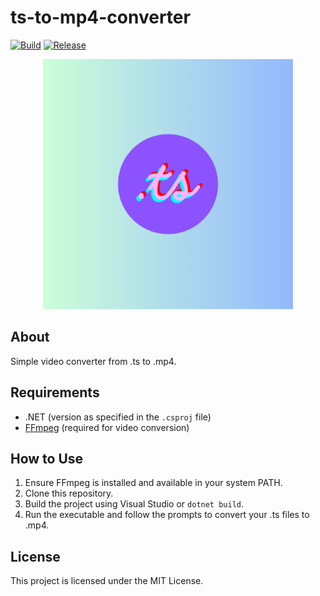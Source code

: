 # ts-to-mp4-converter

[![Build](https://github.com/Konohamaru04/ts-to-mp4-converter/actions/workflows/Build.yml/badge.svg)](https://github.com/Konohamaru04/ts-to-mp4-converter/actions/workflows/Build.yml) [![Release](https://github.com/Konohamaru04/ts-to-mp4-converter/actions/workflows/Release.yml/badge.svg)](https://github.com/Konohamaru04/ts-to-mp4-converter/actions/workflows/Release.yml)

<p align="center">
  <img src="ts.png" alt="TS to MP4" width="400">
</p>

## About

Simple video converter from .ts to .mp4.

## Requirements

- .NET (version as specified in the `.csproj` file)
- [FFmpeg](https://www.ffmpeg.org/download.html) (required for video conversion)

## How to Use

1. Ensure FFmpeg is installed and available in your system PATH.
2. Clone this repository.
3. Build the project using Visual Studio or `dotnet build`.
4. Run the executable and follow the prompts to convert your .ts files to .mp4.

## License

This project is licensed under the MIT License.




